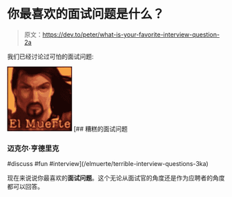 # 你最喜欢的面试问题是什么？

> 原文：<https://dev.to/peter/what-is-your-favorite-interview-question-2a>

我们已经讨论过可怕的面试问题:

[![elmuerte](img/fb1fe64b169501d795efed89359cabfa.png)](/elmuerte) [## 糟糕的面试问题

### 迈克尔·亨德里克

#discuss #fun #interview](/elmuerte/terrible-interview-questions-3ka)

现在来说说你最喜欢的**面试问题**。这个无论从面试官的角度还是作为应聘者的角度都可以回答。